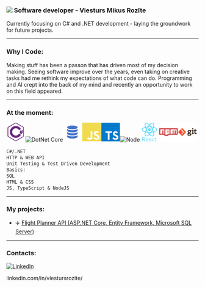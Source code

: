 ### <img src="https://raw.githubusercontent.com/MartinHeinz/MartinHeinz/master/wave.gif" width="30px"> Software developer - Viesturs Mikus Rozīte 

Currently focusing on C# and .NET development - laying the groundwork for future projects.


---

### Why I Code:

Making stuff has been a passon that has driven most of my decision making. Seeing software improve over the years, even taking on creative tasks had me rethink my expectations of what code can do. Programming and AI crept into the back of my mind and recently an opportunity to work on this field appeared. 

---
### At the moment:


<img src="https://github.com/devicons/devicon/blob/master/icons/csharp/csharp-line.svg" alt="Csharp" width="50" height="50"><img src="https://cdn.worldvectorlogo.com/logos/dot-net-core-7.svg" alt="DotNet Core" width="50" height="50"><img src="https://raw.githubusercontent.com/github/explore/80688e429a7d4ef2fca1e82350fe8e3517d3494d/topics/sql/sql.png" alt="SQL" width="50" height="50" /><img src="https://github.com/devicons/devicon/blob/master/icons/javascript/javascript-plain.svg" alt="JS" width="50" height="50"><img src="https://github.com/devicons/devicon/blob/master/icons/typescript/typescript-plain.svg" alt="TS" width="50" height="50"><img src="https://cdn.worldvectorlogo.com/logos/nodejs-1.svg" alt="Node" width="50" height="50"><img src="https://github.com/devicons/devicon/blob/master/icons/react/react-original-wordmark.svg" alt="React" width="50" height="50"><img src="https://github.com/devicons/devicon/blob/master/icons/npm/npm-original-wordmark.svg" alt="npm" width="50" height="50"><img src="https://github.com/devicons/devicon/blob/master/icons/git/git-original-wordmark.svg" alt="Git" width="50" height="50">

    C#/.NET
    HTTP & WEB API
    Unit Testing & Test Driven Development
    Basics:
    SQL 
    HTML & CSS
    JS, TypeScript & NodeJS 
        
    
---
### My projects:
- ✈️ [Flight Planner API (ASP.NET Core, Entity Framework, Microsoft SQL Server)](https://github.com/ViestursRozite/PracticeAtCodelexFlightPlaner/)
---
### Contacts:

[![LinkedIn](https://img.shields.io/badge/LinkedIn-0077B5?style=for-the-badge&logo=linkedin&logoColor=white)](https://www.linkedin.com/in/viestursrozite/) 

linkedin.com/in/viestursrozite/

